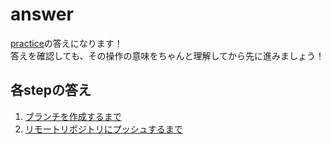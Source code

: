 # answer

[practice](/public/docs/training/practice)の答えになります！  
答えを確認しても、その操作の意味をちゃんと理解してから先に進みましょう！

## 各stepの答え

1. [ブランチを作成するまで](./step01/untilCreateBranch.md)
2. [リモートリポジトリにプッシュするまで](./step02/untilPush.md)
